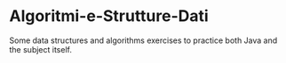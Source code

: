# Algoritmi-e-Strutture-Dati
Some data structures and algorithms exercises to practice both Java and the subject itself.

